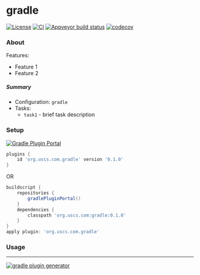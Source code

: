 # gradle
[![License](https://img.shields.io/badge/license-MIT-blue.svg)](http://www.opensource.org/licenses/MIT)
[![CI](https://github.com/upasanabnsl/gradle/actions/workflows/CI.yml/badge.svg)](https://github.com/upasanabnsl/gradle/actions/workflows/CI.yml)
[![Appveyor build status](https://ci.appveyor.com/api/projects/status/github/upasanabnsl/gradle?svg=true)](https://ci.appveyor.com/project/upasanabnsl/gradle)
[![codecov](https://codecov.io/gh/upasanabnsl/gradle/branch/master/graph/badge.svg)](https://codecov.io/gh/upasanabnsl/gradle)

### About



Features:
* Feature 1
* Feature 2

##### Summary

* Configuration: `gradle`
* Tasks:
    - `task1` - brief task description       

### Setup


[![Gradle Plugin Portal](https://img.shields.io/maven-metadata/v/https/plugins.gradle.org/m2/org.uscs.com/gradle/org.uscs.com.gradle.gradle.plugin/maven-metadata.xml.svg?colorB=007ec6&label=plugins%20portal)](https://plugins.gradle.org/plugin/org.uscs.com.gradle)

```groovy
plugins {
    id 'org.uscs.com.gradle' version '0.1.0'
}
```

OR

```groovy
buildscript {
    repositories {
        gradlePluginPortal()
    }
    dependencies {
        classpath 'org.uscs.com:gradle:0.1.0'
    }
}
apply plugin: 'org.uscs.com.gradle'
``` 

### Usage

---
[![gradle plugin generator](http://img.shields.io/badge/Powered%20by-%20Gradle%20plugin%20generator-green.svg?style=flat-square)](https://github.com/xvik/generator-gradle-plugin)
